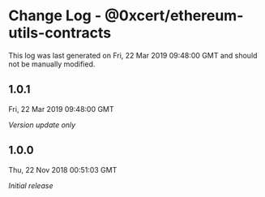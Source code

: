 # Change Log - @0xcert/ethereum-utils-contracts

This log was last generated on Fri, 22 Mar 2019 09:48:00 GMT and should not be manually modified.

## 1.0.1
Fri, 22 Mar 2019 09:48:00 GMT

*Version update only*

## 1.0.0
Thu, 22 Nov 2018 00:51:03 GMT

*Initial release*

